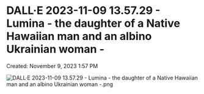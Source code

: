 # DALL·E 2023-11-09 13.57.29 - Lumina - the daughter of a Native Hawaiian man and an albino Ukrainian woman -

Created: November 9, 2023 1:57 PM

![DALL·E 2023-11-09 13.57.29 - Lumina - the daughter of a Native Hawaiian man and an albino Ukrainian woman -.png](DALL%C2%B7E%202023-11-09%2013%2057%2029%20-%20Lumina%20-%20the%20daughter%207f4b0a4d0a49410b9c67d6b1bf15eb3d/DALLE_2023-11-09_13.57.29_-_Lumina_-_the_daughter_of_a_Native_Hawaiian_man_and_an_albino_Ukrainian_woman_-.png)